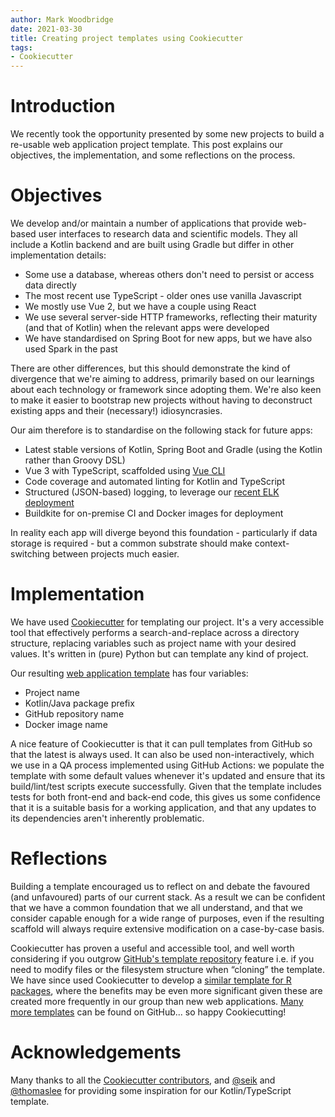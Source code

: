 ```yaml
---
author: Mark Woodbridge
date: 2021-03-30
title: Creating project templates using Cookiecutter
tags:
- Cookiecutter
---
```


# Introduction

We recently took the opportunity presented by some new projects to build a re-usable web application project template.
This post explains our objectives, the implementation, and some reflections on the process.

# Objectives

We develop and/or maintain a number of applications that provide web-based user interfaces to research data and
scientific models. They all include a Kotlin backend and are built using Gradle but differ in other implementation
details:

- Some use a database, whereas others don't need to persist or access data directly
- The most recent use TypeScript - older ones use vanilla Javascript
- We mostly use Vue 2, but we have a couple using React
- We use several server-side HTTP frameworks, reflecting their maturity (and that of Kotlin) when the relevant apps were
  developed
- We have standardised on Spring Boot for new apps, but we have also used Spark in the past

There are other differences, but this should demonstrate the kind of divergence that we're aiming to address, primarily
based on our learnings about each technology or framework since adopting them. We're also keen to make it easier to
bootstrap new projects without having to deconstruct existing apps and their (necessary!) idiosyncrasies.

Our aim therefore is to standardise on the following stack for future apps:

- Latest stable versions of Kotlin, Spring Boot and Gradle (using the Kotlin rather than Groovy DSL)
- Vue 3 with TypeScript, scaffolded using [Vue CLI](https://cli.vuejs.org/)
- Code coverage and automated linting for Kotlin and TypeScript
- Structured (JSON-based) logging, to leverage
  our [recent ELK deployment](https://reside-ic.github.io/blog/aggregating-logs-from-services-deployed-with-docker/)
- Buildkite for on-premise CI and Docker images for deployment

In reality each app will diverge beyond this foundation - particularly if data storage is required - but a common
substrate should make context-switching between projects much easier.

# Implementation

We have used [Cookiecutter](https://github.com/cookiecutter/cookiecutter) for templating our project. It's a very
accessible tool that effectively performs a search-and-replace across a directory structure, replacing variables such as
project name with your desired values. It's written in (pure) Python but can template any kind of project.

Our resulting [web application template](https://github.com/reside-ic/cookiecutter-kotlin-typescript) has four
variables:

- Project name
- Kotlin/Java package prefix
- GitHub repository name
- Docker image name

A nice feature of Cookiecutter is that it can pull templates from GitHub so that the latest is always used. It can also
be used non-interactively, which we use in a QA process implemented using GitHub Actions: we populate the template with
some default values whenever it's updated and ensure that its build/lint/test scripts execute successfully. Given that
the template includes tests for both front-end and back-end code, this gives us some confidence that it is a suitable
basis for a working application, and that any updates to its dependencies aren't inherently problematic.

# Reflections

Building a template encouraged us to reflect on and debate the favoured (and unfavoured) parts of our current stack. As
a result we can be confident that we have a common foundation that we all understand, and that we consider capable
enough for a wide range of purposes, even if the resulting scaffold will always require extensive modification on a
case-by-case basis.

Cookiecutter has proven a useful and accessible tool, and well worth considering if you
outgrow [GitHub's template repository](https://docs.github.com/en/github/creating-cloning-and-archiving-repositories/creating-a-template-repository)
feature i.e. if you need to modify files or the filesystem structure when “cloning” the template. We have since used
Cookiecutter to develop a [similar template for R packages](https://github.com/reside-ic/cookiecutter-r-package), where
the benefits may be even more significant given these are created more frequently in our group than new web
applications. [Many more templates](https://github.com/topics/cookiecutter) can be found on GitHub... so happy
Cookiecutting!

# Acknowledgements

Many thanks to all the [Cookiecutter contributors](https://github.com/cookiecutter/cookiecutter/blob/master/AUTHORS.md),
and [@seik](https://github.com/seik/cookiecutter-kotlin)
and [@thomaslee](https://github.com/thomaslee/cookiecutter-kotlin-gradle) for providing some inspiration for our
Kotlin/TypeScript template.
